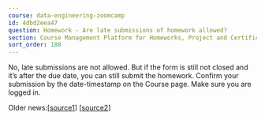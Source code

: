 ```yaml
---
course: data-engineering-zoomcamp
id: 4dbd2eea47
question: Homework - Are late submissions of homework allowed?
section: Course Management Platform for Homeworks, Project and Certificate
sort_order: 180
---
```


No, late submissions are not allowed. But if the form is still not closed and it’s after the due date, you can still submit the homework. Confirm your submission by the date-timestamp on the Course page. Make sure you are logged in.

Older news:[[source1](https://datatalks-club.slack.com/archives/C01FABYF2RG/p1705400632457179)] [[source2](https://datatalks-club.slack.com/archives/C01FABYF2RG/p1705402507285759)]

